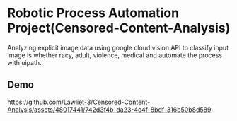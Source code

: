 # Robotic Process Automation Project(Censored-Content-Analysis)
Analyzing  explicit image data using google cloud vision API to classify input image is whether racy, adult, violence, medical and automate the process with uipath.

## Demo 

https://github.com/Lawliet-3/Censored-Content-Analysis/assets/48017441/742d3f4b-da23-4c4f-8bdf-316b50b8d589

